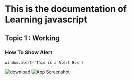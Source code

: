 # This is the documentation of Learning javascript
## Topic 1 : Working 
### How To Show Alert
```
window.alert('This is a Alert Box')

```

![download](https://user-images.githubusercontent.com/95143486/143728722-34e5d866-5f8a-4919-ae84-8349370d4be8.png)
![App Screenshot](https://i.imgur.com/GzU9Zb7.png)
